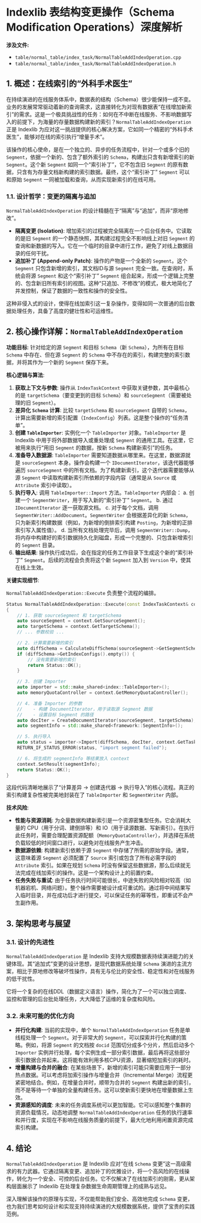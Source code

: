 
# Indexlib 表结构变更操作（Schema Modification Operations）深度解析

**涉及文件:**
*   `table/normal_table/index_task/NormalTableAddIndexOperation.cpp`
*   `table/normal_table/index_task/NormalTableAddIndexOperation.h`

## 1. 概述：在线索引的“外科手术医生”

在持续演进的在线服务体系中，数据表的结构（Schema）很少能保持一成不变。业务的发展常常驱动着新的查询需求，这直接转化为对现有数据表“在线增加新索引”的需求。这是一个极具挑战性的任务：如何在不中断在线服务、不影响数据写入的前提下，为海量的存量数据构建新的索引？`NormalTableAddIndexOperation` 正是 Indexlib 为应对这一挑战提供的核心解决方案，它如同一个精密的“外科手术医生”，能够对在线的索引执行“增量手术”。

该操作的核心使命，是在一个独立的、异步的任务流程中，针对一个或多个旧的 `Segment`，依据一个新的、包含了额外索引的 `Schema`，构建出只含有新增索引的新 `Segment`。这个新 `Segment` 如同一个“索引补丁”，它不包含旧 `Segment` 的原有数据，只含有为存量文档新构建的索引数据。最终，这个“索引补丁” `Segment` 可以和原始 `Segment` 一同被加载和查询，从而实现新索引的在线可用。

### 1.1. 设计哲学：变更的隔离与追加

`NormalTableAddIndexOperation` 的设计精髓在于“隔离”与“追加”，而非“原地修改”。

*   **隔离变更 (Isolation)**: 增加索引的过程被完全隔离在一个后台任务中。它读取的是旧 `Segment` 的一个静态快照，其构建过程完全不影响线上对旧 `Segment` 的查询和新数据的写入。它在一个临时的目录中进行工作，避免了对线上数据目录的任何干扰。
*   **追加补丁 (Append-only Patch)**: 操作的产物是一个全新的 `Segment`。这个 `Segment` 只包含新增的索引，其文档ID与源 `Segment` 完全一致。在查询时，系统会将源 `Segment` 和这个“索引补丁” `Segment` 组合起来，形成一个逻辑上完整的、包含新旧所有索引的视图。这种“只追加、不修改”的模式，极大地简化了并发控制，保证了数据的一致性和操作的安全性。

这种非侵入式的设计，使得在线加索引这一复杂操作，变得如同一次普通的后台数据处理任务，具备了高度的健壮性和可运维性。

## 2. 核心操作详解：`NormalTableAddIndexOperation`

**功能目标**: 针对给定的源 `Segment` 和目标 `Schema`（新 `Schema`），为所有在目标 `Schema` 中存在、但在源 `Segment` 的 `Schema` 中不存在的索引，构建完整的索引数据，并将其作为一个新的 `Segment` 保存下来。

**核心逻辑与算法**:
1.  **获取上下文与参数**: 操作从 `IndexTaskContext` 中获取关键参数，其中最核心的是 `targetSchema`（要变更到的目标 `Schema`）和 `sourceSegment`（需要被处理的旧 `Segment`）。
2.  **差异化 `Schema` 计算**: 比较 `targetSchema` 和 `sourceSegment` 自带的 `Schema`，计算出需要新增的索引配置（`IndexConfig`）列表。这是整个操作的“任务清单”。
3.  **创建 `TableImporter`**: 实例化一个 `TableImporter` 对象。`TableImporter` 是 Indexlib 中用于将外部数据导入或重处理成 `Segment` 的通用工具。在这里，它被用来执行“用旧 `Segment` 的数据，按新 `Schema` 构建新索引”的任务。
4.  **准备导入数据源**: `TableImporter` 需要知道数据从哪里来。在这里，数据源就是 `sourceSegment` 本身。操作会构建一个 `IDocumentIterator`，该迭代器能够遍历 `sourceSegment` 中的所有文档。为了构建新索引，这个迭代器需要能够从源 `Segment` 中读取构建新索引所依赖的字段内容（通常是从 `Source` 或 `Attribute` 索引中读取）。
5.  **执行导入**: 调用 `TableImporter::Import` 方法。`TableImporter` 内部会：
    a.  创建一个 `SegmentWriter`，用于写入新的“索引补丁” `Segment`。
    b.  通过 `IDocumentIterator` 逐一获取源文档。
    c.  对于每个文档，调用 `SegmentWriter::AddDocument`。`SegmentWriter` 会根据差异化的新 `Schema`，只为新索引构建数据（例如，为新增的倒排索引构建 `Posting`，为新增的正排索引写入属性值）。
    d.  当所有文档处理完毕后，调用 `SegmentWriter::Dump`，将内存中构建好的索引数据持久化到磁盘，形成一个完整的、只包含新增索引的 `Segment` 目录。
6.  **输出结果**: 操作执行成功后，会在指定的任务工作目录下生成这个新的“索引补丁” `Segment`。后续的流程会负责将这个新 `Segment` 加入到 `Version` 中，使其在线上生效。

**关键实现细节**:

`NormalTableAddIndexOperation::Execute` 负责整个流程的编排。

```cpp
Status NormalTableAddIndexOperation::Execute(const IndexTaskContext& context)
{
    // 1. 获取 sourceSegment 和 targetSchema
    auto sourceSegment = context.GetSourceSegment();
    auto targetSchema = context.GetTargetSchema();
    // ... 参数校验 ...

    // 2. 计算需要新增的索引
    auto diffSchema = CalculateDiffSchema(sourceSegment->GetSegmentSchema(), targetSchema);
    if (diffSchema->GetIndexConfigs().empty()) {
        // 没有需要新增的索引
        return Status::OK();
    }

    // 3. 创建 Importer
    auto importer = std::make_shared<index::TableImporter>();
    auto memoryQuotaController = context.GetMemoryQuotaController();

    // 4. 准备 Importer 的参数
    //    - 构建 DocumentIterator，用于读取源 Segment 数据
    //    - 设置目标 Segment 的路径
    auto docIter = CreateDocumentIterator(sourceSegment, targetSchema);
    auto segmentInfo = std::make_shared<framework::SegmentInfo>();

    // 5. 执行导入
    auto status = importer->Import(diffSchema, docIter, context.GetTaskTempWorkDir(), segmentInfo);
    RETURN_IF_STATUS_ERROR(status, "import segment failed");

    // 6. 将生成的 segmentInfo 等结果放入 context
    context.SetResult(segmentInfo);
    return Status::OK();
}
```
这段代码清晰地展示了“计算差异 -> 创建迭代器 -> 执行导入”的核心流程。真正的索引构建复杂性被完美地封装在了 `TableImporter` 和 `SegmentWriter` 内部。

**技术风险**:
*   **性能与资源消耗**: 为全量数据构建新索引是一个资源密集型任务。它会消耗大量的 CPU（用于分词、建倒排等）和 IO（用于读源数据、写新索引）。在执行此任务时，需要合理配置资源配额（`MemoryQuotaController`），并选择在系统负载较低的时间窗口进行，以避免对在线服务产生冲击。
*   **数据源依赖**: 构建新索引依赖于源 `Segment` 中存储了所需的原始字段。通常，这意味着源 `Segment` 必须配置了 `Source` 索引或包含了所有必需字段的 `Attribute` 索引。如果在规划 `Schema` 时没有保留这些数据源，那么后续就无法完成在线加索引的操作。这是一个架构设计上的前置约束。
*   **任务失败与重试**: 由于任务执行时间可能很长，中途失败的风险相对较高（如机器宕机、网络问题）。整个操作需要被设计成可重试的。通过将中间结果写入临时目录，并在成功后才进行提交，可以保证任务的幂等性，即重试不会产生副作用。

## 3. 架构思考与展望

### 3.1. 设计的先进性

`NormalTableAddIndexOperation` 是 Indexlib 支持大规模数据表持续演进能力的关键体现。其“追加式”变更的设计思想，是现代数据系统处理 `Schema` 演进的主流方案，相比于原地修改等破坏性操作，具有无与伦比的安全性、稳定性和对在线服务的低干扰性。

它将一个复杂的在线DDL（数据定义语言）操作，简化为了一个可以独立调度、监控和管理的后台批处理任务，大大降低了运维的复杂度和风险。

### 3.2. 未来可能的优化方向

*   **并行化构建**: 当前的实现中，单个 `NormalTableAddIndexOperation` 任务是单线程处理一个 `Segment`。对于非常大的 `Segment`，可以探索并行化构建的策略。例如，将源 `Segment` 的文档按 `docid` 范围切分成多个分片，然后启动多个 `Importer` 实例并行处理，每个实例生成一部分索引数据，最后再将这些部分索引数据合并起来。这将能有效利用多核CPU资源，显著缩短加索引的耗时。
*   **增量构建与合并的融合**: 在某些场景下，新增的索引可能只需要应用于一部分热点数据。可以考虑将加索引操作与增量合并（Incremental Merge）流程更紧密地结合。例如，在增量合并时，顺带为合并的 `Segment` 构建出新的索引，而不是等待一个单独的全量构建任务。这可以使新索引更快地在增量数据上生效。
*   **资源感知的调度**: 未来的任务调度系统可以更加智能。它可以感知整个集群的资源负载情况，动态地调整 `NormalTableAddIndexOperation` 任务的执行速率和并行度，实现在不影响在线服务质量的前提下，最大化地利用闲置资源完成索引构建。

## 4. 结论

`NormalTableAddIndexOperation` 是 Indexlib 应对“在线 `Schema` 变更”这一高级需求的有力武器。它通过隔离变更、追加补丁的优雅设计，将一个高风险的在线操作，转化为一个安全、可控的后台任务。它不仅解决了在线加索引的刚需，更从架构层面展示了 Indexlib 在处理复杂数据生命周期管理上的成熟与远见。

深入理解该操作的原理与实现，不仅能帮助我们安全、高效地完成 `Schema` 变更，也为我们思考如何设计和实现支持持续演进的大规模数据系统，提供了宝贵的实践范例。
